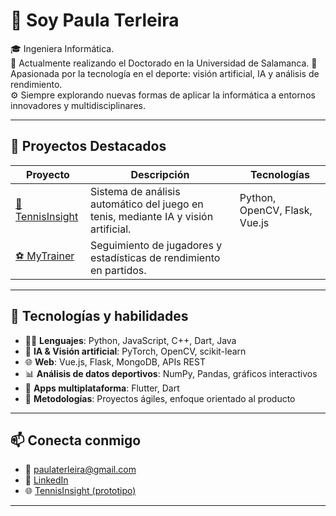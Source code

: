 # 👋 Soy Paula Terleira

🎓 Ingeniera Informática.  
📍 Actualmente realizando el Doctorado en la Universidad de Salamanca. 
🎾 Apasionada por la tecnología en el deporte: visión artificial, IA y análisis de rendimiento.   
⚙️​ Siempre explorando nuevas formas de aplicar la informática a entornos innovadores y multidisciplinares.

---

## 💼 Proyectos Destacados

| Proyecto | Descripción | Tecnologías |
|---------|-------------|--------------|
| [🎾 TennisInsight](https://gredos.usal.es/handle/10366/164978) | Sistema de análisis automático del juego en tenis, mediante IA y visión artificial. | Python, OpenCV, Flask, Vue.js |
| [⚽ MyTrainer](https://gredos.usal.es/handle/10366/151439) | Seguimiento de jugadores y estadísticas de rendimiento en partidos. |  | JavaScript, MongoDB, Vue.js, 

---

## 🧠 Tecnologías y habilidades

- 👩‍💻 **Lenguajes**: Python, JavaScript, C++, Dart, Java  
- 🧠 **IA & Visión artificial**: PyTorch, OpenCV, scikit-learn  
- 🌐 **Web**: Vue.js, Flask, MongoDB, APIs REST  
- 📊 **Análisis de datos deportivos**: NumPy, Pandas, gráficos interactivos  
- 📱 **Apps multiplataforma**: Flutter, Dart  
- 🎯 **Metodologías**: Proyectos ágiles, enfoque orientado al producto

---

## 📫 Conecta conmigo

- 📧 paulaterleira@gmail.com  
- 🔗 [LinkedIn](https://www.linkedin.com/in/paula-terleira-fernandez/)  
- 🌐 [TennisInsight (prototipo)](https://tcue.usal.es/prototipos-orientados-al-mercado/fichas-prototipos-orientados-al-mercado/278-ficha-40)

---
